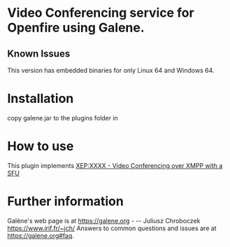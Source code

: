 # Video Conferencing service for Openfire using Galene.

## Known Issues

This version has embedded binaries for only Linux 64 and Windows 64.

# Installation

copy galene.jar to the plugins folder in 

# How to use

This plugin implements [XEP:XXXX - Video Conferencing over XMPP with a SFU](https://igniterealtime.github.io/openfire-galene-plugin/xep/xep-xxx-sfu_01-01.xml)

# Further information

Galène's web page is at <https://galene.org> - -- Juliusz Chroboczek <https://www.irif.fr/~jch/>
Answers to common questions and issues are at <https://galene.org#faq>.


